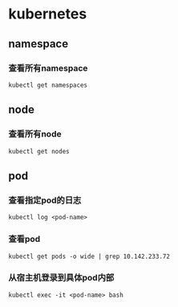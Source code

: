 # kubernetes

## namespace

### 查看所有namespace

```
kubectl get namespaces
```

## node

### 查看所有node

```
kubectl get nodes
```

## pod

### 查看指定pod的日志

```
kubectl log <pod-name>
```

### 查看pod

```
kubectl get pods -o wide | grep 10.142.233.72
```

### 从宿主机登录到具体pod内部

```
kubectl exec -it <pod-name> bash
```
